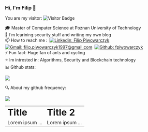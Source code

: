 ### Hi, I'm Filip 👋

You are my visitor: ![Visitor Badge](https://visitor-badge.laobi.icu/badge?page_id=fpiwowarczyk)

🎓 Master of Computer Science at Poznan University of Technology \
🔭 I’m learining security stuff and writing my own blog \
📫 How to reach me :&nbsp;
[![Linkedin: Filip Piwowarczyk](https://img.shields.io/badge/-LinkedIn-blue?style=flat-square&logo=Linkedin&logoColor=white&link=https://https://www.linkedin.com/in/filip-piwowarczyk-065792180/)](https://www.linkedin.com/in/filip-piwowarczyk-065792180/)&nbsp;
[![Gmail: filip.piwowarczyk1997@gmail.com](https://img.shields.io/badge/-fpiwowarczyk-blue?style=flat-square&logo=Gmail&logoColor=white&color=red&link=mailto:filip.piwowarczyk1997@gmail.com)](mailto:filip.piwowarczyk1997@gmail.com)&nbsp;
[![Github: fpiwowarczyk](https://img.shields.io/badge/-fpiwowarczyk-blue?style=flat-square&logo=GitHub&logoColor=white&color=black&link=https://github.com/fpiwowarczyk)](https://github.com/fpiwowarczyk) \
⚡ Fun fact: Huge fan of ants and cycling \
:star: Im intrested in: Algorithms, Security and Blockchain technology \
📊 Github stats:

<p>
<img allign="right" src="https://github-readme-stats.vercel.app/api?username=fpiwowarczyk&count_private=true&show_icons=true&theme=blueberry"/>
<!-- <img allign="left" src="https://github-readme-stats.vercel.app/api/top-langs/?username=fpiwowarczyk&layout=compact&theme=blueberry"/> -->
</p>

:mag: About my github frequency:

<p>
  <img src="https://github-readme-streak-stats.herokuapp.com/?user=fpiwowarczyk&theme=blueberry">
</p>

<table border="0">
 <tr>
    <td><b style="font-size:30px">Title</b></td>
    <td><b style="font-size:30px">Title 2</b></td>
 </tr>
 <tr>
    <td>Lorem ipsum ...</td>
    <td>Lorem ipsum ...</td>
 </tr>
</table>


